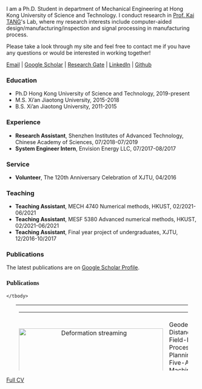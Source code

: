 I am a Ph.D. Student in department of Mechanical Engineering at Hong Kong University of Science and Technology. I conduct research in <a href="http://mektang.people.ust.hk/">Prof. Kai TANG</a>'s Lab, where my research interests include computer-aided design/manufacturing/inspection and signal processing in manufacturing process.

Please take a look through my site and feel free to contact me if you have any questions or would be interested in working together!

<!--
<a href="https://outlook.office365.com/owa/calendar/5bba860448ee4699951c23d0497e68c7@connect.ust.hk/875dd7cc2f224ef6ba1217a7c56db54813388903898056239305/calendar.html">Calendar</a>
-->
<a href="mailto:dong.he@connect.ust.hk">Email</a> |
<a href="https://scholar.google.com/citations?user=hHxsez8AAAAJ&hl=zh-CN&oi=sra">Google Scholar</a> |
<a href="https://www.researchgate.net/profile/Dong_He8">Research Gate</a> |
<a href="https://www.linkedin.com/in/hedong">LinkedIn</a> |
<a href="https://github.com/dong-he">Github</a>

### Education
* Ph.D Hong Kong University of Science and Technology, 2019-present
* M.S. Xi’an Jiaotong University, 2015-2018
* B.S. Xi’an Jiaotong University, 2011-2015

### Experience
* **Research Assistant**, Shenzhen Institutes of Advanced Technology, Chinese Academy of Sciences, 07/2018-07/2019
* **System Engineer Intern**, Envision Energy LLC, 07/2017-08/2017

### Service
* **Volunteer**, The 120th Anniversary Celebration of XJTU, 04/2016

### Teaching
* **Teaching Assistant**, MECH 4740 Numerical methods, HKUST, 02/2021-06/2021
* **Teaching Assistant**, MESF 5380 Advanced numerical methods, HKUST, 02/2021-06/2021
* **Teaching Assistant**, Final year project of undergraduates, XJTU, 12/2016-10/2017

### Publications
The latest publications are on <a href="https://scholar.google.com/citations?user=hHxsez8AAAAJ&hl=zh-CN&oi=sra">Google Scholar Profile</a>.

<!--
### Talks
  <ul>{% for post in site.talks %}
    {% include archive-single-talk-cv.html %}
  {% endfor %}</ul>
-->

<h3 class="auto-style3"><strong style="font-family: Cambria, &#39;Hoefler Text&#39;, &#39;Liberation Serif&#39;, Times, &#39;Times New Roman&#39;, serif"><span style="">Publications </span></strong></h3>

<table style="width: 90%; height: 173px; text-align: left; margin-left: auto; margin-right: auto;" border="0" cellpadding="2" cellspacing="2"><tbody>

  <tr>
    <td colspan="2" style="text-align: center; vertical-align: middle;"><hr noshade="noshade"></td>
    </tr>
  <tr>
  <td style="text-align: center; vertical-align: middle;">
  <img alt="Deformation streaming" src="https://asmedc.silverchair-cdn.com/asmedc/content_public/journal/manufacturingscience/143/6/10.1115_1.4048956/1/m_manu_143_6_061009_f002.png?Expires=1625137354&Signature=p8jh9~YURViHPJo-G48sECvrecBYZchqM8WICbZceOxiQLq~WqFaGxGxi6GPflhGoD8pSZubwPV0IJeIF~KYD8D-SQaKo4aJhEBn2fBy8ordx6fWYApFZw7TfelJztJ9FmXIIMbsdapXvLchCXZx8BVRX9nwd0GRbbSwu3MK~y1edkfIVALOlWPP7adiIvu30oEHIACRV8bPohCn50WOMd01gRxlLuOJarr2WE4~J2IVvB6yZjQQXxbu7~rXaWTiGxJmsCIoh7NFOnslGBpEQvcE9M3MzQTu4APGL0v9XXuE8pxsU-nUeaezOFERb7JaqGGs-p01obKj-4vNMmPbrw__&Key-Pair-Id=APKAIE5G5CRDK6RD3PGA"  width="380"><br></td>
  <td style="text-align: justify; vertical-align: top;" class="auto-style6">
  <div class="auto-style6" style="text-align: justify;"><span class="auto-style8">
		Geodesic Distance Field-Based Process Planning for Five-Axis Machining of Complicated Parts</br>
		 Dong He, Yamin Li, Zhaoyu Li, Kai Tang</br>
	    </span>
	   Journal of Manufacturing Science and Engineering 143 (6), 061009.<br>
  <br>
	  <span style="color: rgba(0,0,0,1)">[<a href="https://doi.org/10.1115/1.4048956">Paper</a>]</span></span><span style="color: rgb(204, 51, 204);"><br>
  </span></div>
  </td>
  
  
  
  <tr>
    <td colspan="2" style="text-align: center; vertical-align: middle;"><hr noshade="noshade"></td>
 </tr>

	</tbody>
</table>






<a href="https://docs.google.com/document/d/1I_pskUUkR0F-M39aNBe-BI2NoyAhiWc2to2PEfdwV4k/edit?usp=sharing">Full CV</a>
